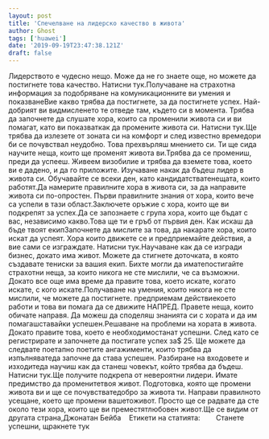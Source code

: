 ```yaml
---
layout: post
title: 'Спечелване на лидерско качество в живота'
author: Ghost
tags: ['huawei']
date: '2019-09-19T23:47:38.121Z'
draft: false
---
```


Лидерството е чудесно нещо. Може да не го знаете още, но можете да постигнете това качество. Натисни тук.Получаване на страхотна информация за подобряване на комуникационните ви умения и показванеВие какво трябва да постигнете, за да постигнете успех. Най-добрият ви видмисленето те отведе там, където си в момента. Трябва да започнете да слушате хора, които са променили живота си и ви помагат, като ви показваткак да промените живота си. Натисни тук.Ще трябва да излезете от зоната си на комфорт и след известно времедори би се почувствал неудобно. Това прехвърляш мнението си. Ти ще сида научите неща, които ще променят живота ви.Трябва да се промениш, преди да успееш. Живеем визобилие и трябва да вземете това, което ви е дадено, и да го приложите. Изучаване накак да бъдеш лидер в живота си. Обучавайте се всеки ден, като кандидатстватенещата, които работят.Да намерите правилните хора в живота си, за да направите живота си по-опростен. Първи правилните знания от хора, които вече са успели в тази област.Заключете оръжие с хора, които ще ви подкрепят за успех.Да се ​​запознаете с група хора, които ще бъдат с вас, независимо какво.Това ще ти е гръб от първия ден. Как искаш да бъде твоят екипЗапочнете да мислите за това, да накарате хора, които искат да успеят. Хора които движете се и предприемайте действия, а вие сами се изграждате. Натисни тук.Научаване как да се изгради бизнес, докато има живот. Можете да стигнете доточката, в която създавате тениски за вашия екип. Бихте могли да иматепостигайте страхотни неща, за които никога не сте мислили, че са възможни. Докато все още има време да правите това, което искате, когато искате, с кого искате.Получаване на умения, които никога не сте мислили, че можете да постигнете. предприемам действиекоето работи и това ви помага да се движите НАПРЕД. Правете неща, които обичате направя. Да можеш да споделяш знанията си с хората и да им помагашставайки успешен.Решаване на проблеми на хората в живота. Докато правите това, което е необходимостанат успешни. След като се регистрирате и започнете да постигате успех за$ 25. Ще можете да следвате поетапно поетите ангажименти, които трябва да изпълняватеда започне да става успешен. Разбиране на входовете и изходитеда научиш как да станеш човекът, който трябва да бъдеш. Натисни тук.Ще получите подкрепа от невероятни лидери. Имате предимство да променитетвоя живот. Подготовка, която ще промени живота ви и ще се почувстватедобро за живота ти. Направи правилното усещане, което ще промени вашетоживот. Просто ще се радвате да сте около тези хора, които ще ви преместятлюбовен живот.Ще се видим от другата страна,Джонатан Бейба    Етикети на статията:        Станете успешни, щракнете тук
